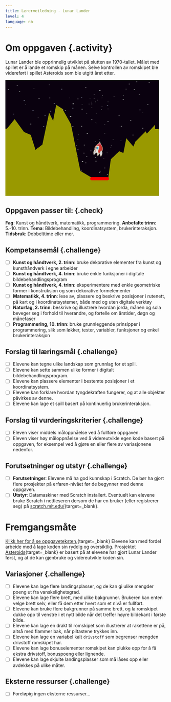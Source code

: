 ```yaml
---
title: Lærerveiledning - Lunar Lander
level: 4
language: nb
---
```


# Om oppgaven {.activity}
Lunar Lander ble opprinnelig utviklet på slutten av 1970-tallet. Målet
med spillet er å lande et romskip på månen. Selve kontrollen av
romskipet ble videreført i spillet Asteroids som ble utgitt året
etter.

![](lunar_lander.png)

## Oppgaven passer til: {.check}
 __Fag__: Kunst og håndtverk, matematikk, programmering.
__Anbefalte trinn__: 5.-10. trinn.
__Tema__: Bildebehandling, koordinatsystem, brukerinteraksjon.
__Tidsbruk__: Dobbelttime eller mer.

## Kompetansemål {.challenge}
- [ ] __Kunst og håndtverk, 2. trinn__: bruke dekorative elementer fra kunst og kunsthåndverk i egne arbeider
- [ ] __Kunst og håndtverk, 4. trinn__: bruke enkle funksjoner i digitale bildebehandlingsprogram
- [ ] __Kunst og håndtverk, 4. trinn__: eksperimentere med enkle geometriske former i konstruksjon og som dekorative formelementer
- [ ] __Matematikk, 4. trinn__: lese av, plassere og beskrive posisjoner i rutenett, på kart og i koordinatsystemer, både med og uten digitale verktøy
- [ ] __Naturfag, 2. trinn__: beskrive og illustrere hvordan jorda, månen og sola beveger seg i forhold til hverandre, og fortelle om årstider, døgn og månefaser
- [ ] __Programmering, 10. trinn__: bruke grunnleggende prinsipper i programmering, slik som løkker, tester, variabler, funksjoner og enkel brukerinteraksjon

## Forslag til læringsmål {.challenge}
- [ ] Elevene kan tegne ulike landskap som grunnlag for et spill.
- [ ] Elevene kan sette sammen ulike former i digitalt bildebehandlingsprogram.
- [ ] Elevene kan plassere elementer i bestemte posisjoner i et koordinatsystem.
- [ ] Elevene kan forklare hvordan tyngdekraften fungerer, og at alle objekter påvirkes av denne.
- [ ] Elevene kan lage et spill basert på kontinuerlig brukerinteraksjon.

## Forslag til vurderingskriterier {.challenge}
- [ ] Eleven viser middels måloppnåelse ved å fullføre oppgaven.
- [ ] Eleven viser høy måloppnåelse ved å videreutvikle egen kode basert på oppgaven, for eksempel ved å gjøre en eller flere av variasjonene nedenfor.

## Forutsetninger og utstyr {.challenge}
- [ ] __Forutsetninger__: Elevene må ha god kunnskap i Scratch. De bør ha gjort flere prosjekter på erfaren-nivået før de begynner med denne oppgaven.
- [ ] __Utstyr__: Datamaskiner med Scratch installert. Eventuelt kan elevene bruke Scratch i nettleseren dersom de har en bruker (eller registrerer seg) på [scratch.mit.edu/](http://scratch.mit.edu/){target=_blank}.

# Fremgangsmåte
[Klikk her for å se oppgaveteksten.](../lunar_lander/lunar_lander.html){target=_blank}
Elevene kan med fordel arbeide med å lage koden sin ryddig og oversiktlig. Prosjektet [Asteroids](../asteroids/asteroids.html){target=_blank} er basert på at elevene har gjort Lunar Lander først, og at de kan gjenbruke og videreutvikle koden sin.

## Variasjoner {.challenge}
- [ ] Elevene kan lage flere landingsplasser, og de kan gi ulike mengder poeng ut fra vanskelighetsgrad.
- [ ] Elevene kan lage flere brett, med ulike bakgrunner. Brukeren kan enten velge brett selv, eller få dem etter hvert som et nivå er fullført.
- [ ] Elevene kan bruke flere bakgrunner på samme brett, og la romskipet dukke opp til venstre i et nytt bilde når det treffer høyre bildekant i første bilde.
- [ ] Elevene kan lage en drakt til romskipet som illustrerer at rakettene er på, altså med flammer bak, når piltastene trykkes inn.
- [ ] Elevene kan lage en variabel kalt `drivstoff` som begrenser mengden drivstoff romskipet har.
- [ ] Elevene kan lage bonuselementer romskipet kan plukke opp for å få ekstra drivstoff, bonuspoeng eller lignende.
- [ ] Elevene kan lage skjulte landingsplasser som må låses opp eller avdekkes på ulike måter.

## Eksterne ressurser {.challenge}
- [ ] Foreløpig ingen eksterne ressurser...
